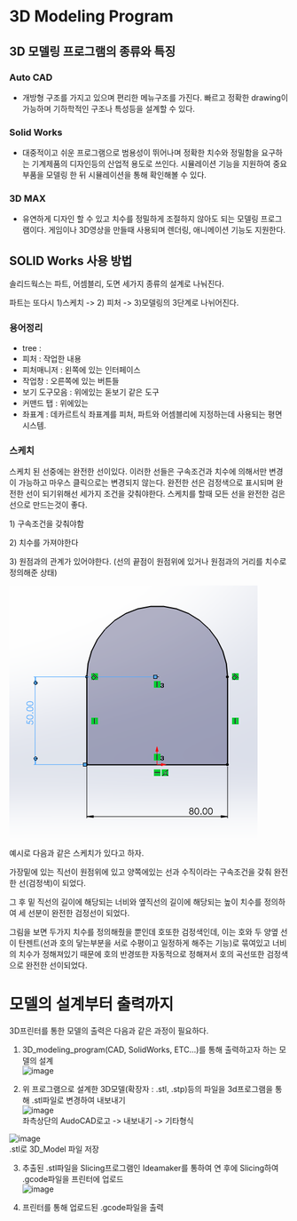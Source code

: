 # 3D Modeling Program

## 3D 모델링 프로그램의 종류와 특징     

### Auto CAD

* 개방형 구조를 가지고 있으며 편리한 메뉴구조를 가진다. 빠르고 정확한 drawing이 가능하며 기하학적인 구조나 특성등을 설계할 수 있다.

###  Solid Works

* 대중적이고 쉬운 프로그램으로 범용성이 뛰어나며 정확한 치수와 정밀함을 요구하는 기계제품의 디자인등의 산업적 용도로 쓰인다. 시뮬레이션 기능을 지원하여 중요부품을 모델링 한 뒤 시뮬레이션을 통해 확인해볼 수 있다.

###  3D MAX

* 유연하게 디자인 할 수 있고 치수를 정밀하게 조절하지 않아도 되는 모델링 프로그램이다. 게임이나 3D영상을 만들때 사용되며 렌더링, 애니메이션 기능도 지원한다.

## SOLID Works 사용 방법

솔리드웍스는 파트, 어셈블리, 도면 세가지 종류의 설계로 나눠진다.

파트는 또다시 1\)스케치 -&gt; 2\) 피처 -&gt; 3\)모델링의 3단계로 나뉘어진다.



### 용어정리 

* tree : 
* 피처 : 작업한 내용
* 피처매니저 : 왼쪽에 있는 인터페이스 
* 작업창 : 오른쪽에 있는 버튼들
* 보기 도구모음 : 위에있는 돋보기 같은 도구
* 커맨드 탭  : 위에있는 
* 좌표계 : 데카르트식 좌표계를 피처, 파트와 어셈블리에 지정하는데 사용되는 평면 시스템.

### 스케치

스케치 된 선중에는 완전한 선이있다. 이러한 선들은 구속조건과 치수에 의해서만 변경이 가능하고 마우스 클릭으로는 변경되지 않는다. 완전한 선은 검정색으로 표시되며 완전한 선이 되기위해선 세가지 조건을 갖춰야한다. 스케치를 할때 모든 선을 완전한 검은선으로 만드는것이 좋다. 

1\) 구속조건을 갖춰야함

2\) 치수를 가져야한다

3\) 원점과의 관계가 있어야한다. \(선의 끝점이 원점위에 있거나 원점과의 거리를 치수로 정의해준 상태\)

![&#xC9C1;&#xC811; &#xC791;&#xC131;&#xD55C; &#xC2A4;&#xCF00;&#xCE58; &#xC608;&#xC2DC;](.gitbook/assets/image%20%285%29.png)

예시로 다음과 같은 스케치가 있다고 하자.

가장밑에 있는 직선이 원점위에 있고 양쪽에있는 선과 수직이라는 구속조건을 갖춰 완전한 선\(검정색\)이 되었다. 

그 후 밑 직선의 길이에 해당되는 너비와 옆직선의 길이에 해당되는 높이 치수를 정의하여 세 선분이 완전한 검정선이 되었다. 

그림을 보면 두가지 치수를 정의해줬을 뿐인데 호또한 검정색인데, 이는 호와 두 양옆 선이 탄젠트\(선과 호의 닿는부분을 서로 수평이고 일정하게 해주는 기능\)로 묶여있고 너비의 치수가 정해져있기 때문에 호의 반경또한 자동적으로 정해져서 호의 곡선또한 검정색으로 완전한 선이되었다.

# 모델의 설계부터 출력까지
3D프린터를 통한 모델의 출력은 다음과 같은 과정이 필요하다.   
1) 3D_modeling_program(CAD, SolidWorks, ETC...)를 통해 출력하고자 하는 모델의 설계   
![image](https://user-images.githubusercontent.com/79160507/120584301-b0fed400-c46a-11eb-9580-a8648ec87f35.png)   

2) 위 프로그램으로 설계한 3D모델(확장자 : .stl, .stp)등의 파일을 3d프로그램을 통해 .stl파일로 변경하여 내보내기   
![image](https://user-images.githubusercontent.com/79160507/120584415-e60b2680-c46a-11eb-97e9-7fb184947589.png)   
좌측상단의 AudoCAD로고 -> 내보내기 -> 기타형식   

![image](https://user-images.githubusercontent.com/79160507/120584456-fcb17d80-c46a-11eb-895d-90af24933ee6.png)   
.stl로 3D_Model 파일 저장   

3) 추출된 .stl파일을 Slicing프로그램인 Ideamaker를 통하여 연 후에 Slicing하여 .gcode파일을 프린터에 업로드   
![image](https://user-images.githubusercontent.com/79160507/120584550-279bd180-c46b-11eb-923b-3e5139c45f4a.png)   

4) 프린터를 통해 업로드된 .gcode파일을 출력   


